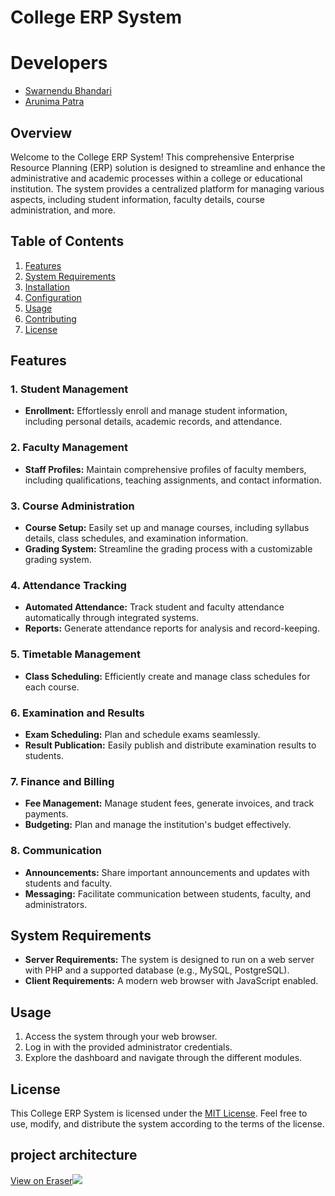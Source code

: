 ﻿# College ERP System 

# Developers
- [Swarnendu Bhandari](https://github.com/Swarnendu0123)
- [Arunima Patra](https://github.com/Arunima-A)
 
## Overview

Welcome to the College ERP System! This comprehensive Enterprise Resource Planning (ERP) solution is designed to streamline and enhance the administrative and academic processes within a college or educational institution. The system provides a centralized platform for managing various aspects, including student information, faculty details, course administration, and more.

## Table of Contents

1. [Features](#features)
2. [System Requirements](#system-requirements)
3. [Installation](#installation)
4. [Configuration](#configuration)
5. [Usage](#usage)
6. [Contributing](#contributing)
7. [License](#license)

## Features

### 1. Student Management
- **Enrollment:** Effortlessly enroll and manage student information, including personal details, academic records, and attendance.

### 2. Faculty Management
- **Staff Profiles:** Maintain comprehensive profiles of faculty members, including qualifications, teaching assignments, and contact information.

### 3. Course Administration
- **Course Setup:** Easily set up and manage courses, including syllabus details, class schedules, and examination information.
- **Grading System:** Streamline the grading process with a customizable grading system.

### 4. Attendance Tracking
- **Automated Attendance:** Track student and faculty attendance automatically through integrated systems.
- **Reports:** Generate attendance reports for analysis and record-keeping.

### 5. Timetable Management
- **Class Scheduling:** Efficiently create and manage class schedules for each course.

### 6. Examination and Results
- **Exam Scheduling:** Plan and schedule exams seamlessly.
- **Result Publication:** Easily publish and distribute examination results to students.

### 7. Finance and Billing
- **Fee Management:** Manage student fees, generate invoices, and track payments.
- **Budgeting:** Plan and manage the institution's budget effectively.

### 8. Communication
- **Announcements:** Share important announcements and updates with students and faculty.
- **Messaging:** Facilitate communication between students, faculty, and administrators.

## System Requirements

- **Server Requirements:** The system is designed to run on a web server with PHP and a supported database (e.g., MySQL, PostgreSQL).
- **Client Requirements:** A modern web browser with JavaScript enabled.

## Usage

1. Access the system through your web browser.
2. Log in with the provided administrator credentials.
3. Explore the dashboard and navigate through the different modules.

## License

This College ERP System is licensed under the [MIT License](LICENSE.md). Feel free to use, modify, and distribute the system according to the terms of the license.

## project architecture
[View on Eraser![](https://app.eraser.io/workspace/GWw9El3mUg21WYuvlkuk/preview?elements=Ce6UPw4KWU3m9j3DlEaO9w&type=embed)](https://app.eraser.io/workspace/GWw9El3mUg21WYuvlkuk?elements=Ce6UPw4KWU3m9j3DlEaO9w)
